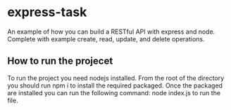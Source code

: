 # express-task
An example of how you can build a RESTful API with express and node. Complete with example create, read, update, and delete operations.

## How to run the projecet
To run the project you need nodejs installed. From the root of the directory you should run npm i to install the required packaged. Once the packaged are installed you can run the following command: node index.js to run the file.
